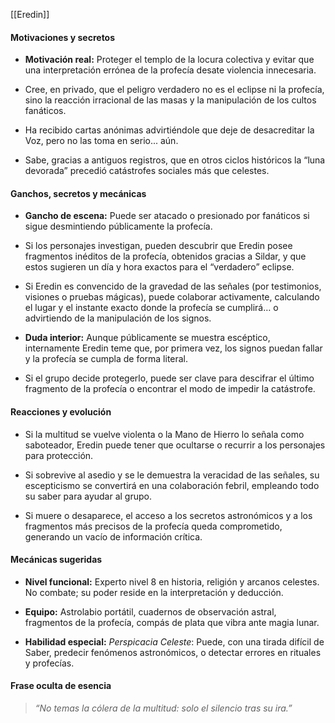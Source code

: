 [[Eredin]]
#### **Motivaciones y secretos**

- **Motivación real:** Proteger el templo de la locura colectiva y evitar que una interpretación errónea de la profecía desate violencia innecesaria.
    
- Cree, en privado, que el peligro verdadero no es el eclipse ni la profecía, sino la reacción irracional de las masas y la manipulación de los cultos fanáticos.
    
- Ha recibido cartas anónimas advirtiéndole que deje de desacreditar la Voz, pero no las toma en serio... aún.
    
- Sabe, gracias a antiguos registros, que en otros ciclos históricos la “luna devorada” precedió catástrofes sociales más que celestes.
    

#### **Ganchos, secretos y mecánicas**

- **Gancho de escena:** Puede ser atacado o presionado por fanáticos si sigue desmintiendo públicamente la profecía.
    
- Si los personajes investigan, pueden descubrir que Eredin posee fragmentos inéditos de la profecía, obtenidos gracias a Sildar, y que estos sugieren un día y hora exactos para el “verdadero” eclipse.
    
- Si Eredin es convencido de la gravedad de las señales (por testimonios, visiones o pruebas mágicas), puede colaborar activamente, calculando el lugar y el instante exacto donde la profecía se cumplirá… o advirtiendo de la manipulación de los signos.
    
- **Duda interior:** Aunque públicamente se muestra escéptico, internamente Eredin teme que, por primera vez, los signos puedan fallar y la profecía se cumpla de forma literal.
    
- Si el grupo decide protegerlo, puede ser clave para descifrar el último fragmento de la profecía o encontrar el modo de impedir la catástrofe.
    

#### **Reacciones y evolución**

- Si la multitud se vuelve violenta o la Mano de Hierro lo señala como saboteador, Eredin puede tener que ocultarse o recurrir a los personajes para protección.
    
- Si sobrevive al asedio y se le demuestra la veracidad de las señales, su escepticismo se convertirá en una colaboración febril, empleando todo su saber para ayudar al grupo.
    
- Si muere o desaparece, el acceso a los secretos astronómicos y a los fragmentos más precisos de la profecía queda comprometido, generando un vacío de información crítica.
    

#### **Mecánicas sugeridas**

- **Nivel funcional:** Experto nivel 8 en historia, religión y arcanos celestes. No combate; su poder reside en la interpretación y deducción.
    
- **Equipo:** Astrolabio portátil, cuadernos de observación astral, fragmentos de la profecía, compás de plata que vibra ante magia lunar.
    
- **Habilidad especial:** _Perspicacia Celeste_: Puede, con una tirada difícil de Saber, predecir fenómenos astronómicos, o detectar errores en rituales y profecías.
    

#### **Frase oculta de esencia**

> _“No temas la cólera de la multitud: solo el silencio tras su ira.”_